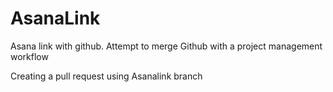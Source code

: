 # AsanaLink
Asana link with github. Attempt to merge Github with a project management workflow

Creating a pull request using Asanalink branch
